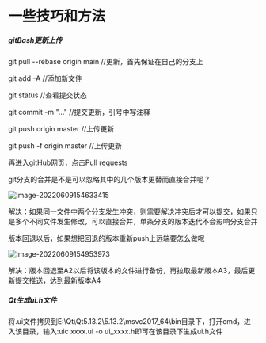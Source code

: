 # 一些技巧和方法


##### gitBash更新上传

git pull --rebase origin main	//更新，首先保证在自己的分支上

git add -A	//添加新文件

git status	//查看提交状态

git commit -m "..."	//提交更新，引号中写注释

git push origin master	//上传更新

git push -f origin master //上传更新

再进入gitHub网页，点击Pull requests



git分支的合并是不是可以忽略其中的几个版本更替而直接合并呢？

![image-20220609154633415](C:\Users\rxee\AppData\Roaming\Typora\typora-user-images\image-20220609154633415.png)

解决：如果同一文件中两个分支发生冲突，则需要解决冲突后才可以提交，如果只是多个不同文件发生修改，可以直接合并，单条分支的版本迭代不会影响分支合并





版本回退以后，如果想把回退的版本重新push上远端要怎么做呢

![image-20220609154953973](C:\Users\rxee\AppData\Roaming\Typora\typora-user-images\image-20220609154953973.png)

解决：版本回退至A2以后将该版本的文件进行备份，再拉取最新版本A3，最后更新提交推送，达到最新版本A4





##### Qt生成ui.h文件

将.ui文件拷贝到E:\Qt\Qt5.13.2\5.13.2\msvc2017_64\bin目录下，打开cmd，进入该目录，输入:uic xxxx.ui -o ui_xxxx.h即可在该目录下生成ui.h文件
